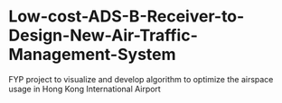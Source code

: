 # Low-cost-ADS-B-Receiver-to-Design-New-Air-Traffic-Management-System
FYP project to visualize and develop algorithm to optimize the airspace usage in Hong Kong International Airport
